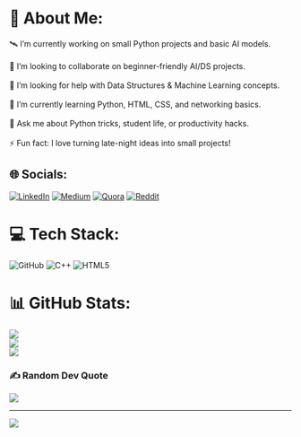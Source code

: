 # 💫 About Me:
🛰️ I’m currently working on small Python projects and basic AI models.<br><br>🕺 I’m looking to collaborate on beginner-friendly AI/DS projects.<br><br>🤝 I’m looking for help with Data Structures & Machine Learning concepts.<br><br>🌱 I’m currently learning Python, HTML, CSS, and networking basics.<br><br>💬 Ask me about Python tricks, student life, or productivity hacks.<br><br>⚡ Fun fact: I love turning late-night ideas into small projects!


## 🌐 Socials:
[![LinkedIn](https://img.shields.io/badge/LinkedIn-%230077B5.svg?logo=linkedin&logoColor=white)](https://linkedin.com/in/pratikpandey15 ) [![Medium](https://img.shields.io/badge/Medium-12100E?logo=medium&logoColor=white)](https://medium.com/@pratikpandey15 ) [![Quora](https://img.shields.io/badge/Quora-%23B92B27.svg?logo=Quora&logoColor=white)](https://quora.com/profile/Pratik-Pandey-403) [![Reddit](https://img.shields.io/badge/Reddit-%23FF4500.svg?logo=Reddit&logoColor=white)](https://reddit.com/user/Pratikpandey15 ) 

# 💻 Tech Stack:
![GitHub](https://img.shields.io/badge/github-%23121011.svg?style=for-the-badge&logo=github&logoColor=white) ![C++](https://img.shields.io/badge/c++-%2300599C.svg?style=for-the-badge&logo=c%2B%2B&logoColor=white) ![HTML5](https://img.shields.io/badge/html5-%23E34F26.svg?style=for-the-badge&logo=html5&logoColor=white)
# 📊 GitHub Stats:
![](https://github-readme-stats.vercel.app/api?username=pratikpandey15&theme=date_night&hide_border=false&include_all_commits=false&count_private=false)<br/>
![](https://nirzak-streak-stats.vercel.app/?user=pratikpandey15&theme=date_night&hide_border=false)<br/>
![](https://github-readme-stats.vercel.app/api/top-langs/?username=pratikpandey15&theme=date_night&hide_border=false&include_all_commits=false&count_private=false&layout=compact)

### ✍️ Random Dev Quote
![](https://quotes-github-readme.vercel.app/api?type=horizontal&theme=tokyonight)

---
[![](https://visitcount.itsvg.in/api?id=pratikpandey15&icon=2&color=8)](https://visitcount.itsvg.in)

<!-- Proudly created with GPRM ( https://gprm.itsvg.in ) -->
